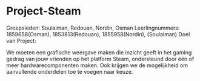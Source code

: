 # Project-Steam
Groepsleden: Soulaiman, Redouan, Nordin, Osman
Leerlingnummers: 1859658(Osman), 1853813(Redouan), 1855958(Nordin), (Soulaiman)
Doel van Project:

We moeten een grafische weergave maken die inzicht geeft in het gaming gedrag van jouw vrienden op het platform Steam, ondersteund door één of meer hardwarecomponenten maken.
Ook krijgen we de mogelijkheid om aanvullende onderdelen toe te voegen naar keuze.
